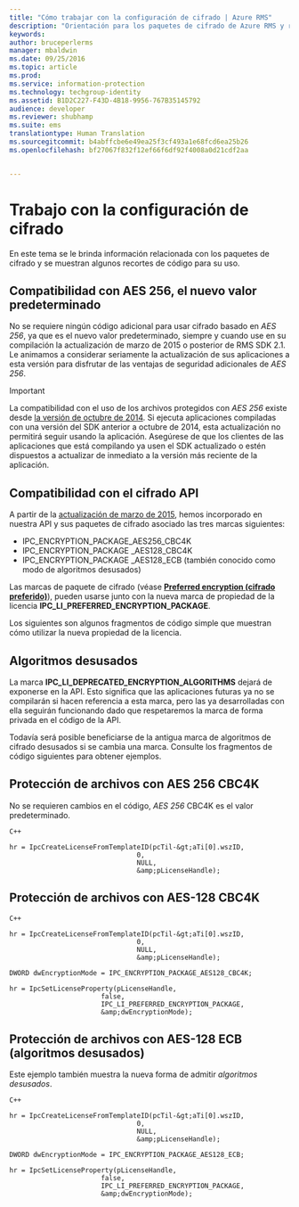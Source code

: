 ```yaml
---
title: "Cómo trabajar con la configuración de cifrado | Azure RMS"
description: "Orientación para los paquetes de cifrado de Azure RMS y recortes de código para su uso."
keywords: 
author: bruceperlerms
manager: mbaldwin
ms.date: 09/25/2016
ms.topic: article
ms.prod: 
ms.service: information-protection
ms.technology: techgroup-identity
ms.assetid: B1D2C227-F43D-4B18-9956-767B35145792
audience: developer
ms.reviewer: shubhamp
ms.suite: ems
translationtype: Human Translation
ms.sourcegitcommit: b4abffcbe6e49ea25f3cf493a1e68fcd6ea25b26
ms.openlocfilehash: bf27067f832f12ef66f6df92f4008a0d21cdf2aa


---
```


# Trabajo con la configuración de cifrado

En este tema se le brinda información relacionada con los paquetes de cifrado y se muestran algunos recortes de código para su uso.

## Compatibilidad con AES 256, el nuevo valor predeterminado

No se requiere ningún código adicional para usar cifrado basado en *AES 256*, ya que es el nuevo valor predeterminado, siempre y cuando use en su compilación la actualización de marzo de 2015 o posterior de RMS SDK 2.1. Le animamos a considerar seriamente la actualización de sus aplicaciones a esta versión para disfrutar de las ventajas de seguridad adicionales de *AES 256*.

> [!IMPORTANT]
> La compatibilidad con el uso de los archivos protegidos con *AES 256* existe desde [la versión de octubre de 2014](release-notes-rtm.md). Si ejecuta aplicaciones compiladas con una versión del SDK anterior a octubre de 2014, esta actualización no permitirá seguir usando la aplicación. Asegúrese de que los clientes de las aplicaciones que está compilando ya usen el SDK actualizado o estén dispuestos a actualizar de inmediato a la versión más reciente de la aplicación.

 
## Compatibilidad con el cifrado API

A partir de la [actualización de marzo de 2015](release-notes-rtm.md), hemos incorporado en nuestra API y sus paquetes de cifrado asociado las tres marcas siguientes:

-   IPC\_ENCRYPTION\_PACKAGE\_AES256\_CBC4K
-   IPC\_ENCRYPTION\_PACKAGE \_AES128\_CBC4K
-   IPC\_ENCRYPTION\_PACKAGE \_AES128\_ECB (también conocido como modo de algoritmos desusados)

Las marcas de paquete de cifrado (véase [**Preferred encryption (cifrado preferido)**](/information-protection/sdk/2.1/api/win/constants#msipc_preferred_encryption)), pueden usarse junto con la nueva marca de propiedad de la licencia **IPC\_LI\_PREFERRED\_ENCRYPTION\_PACKAGE**.

Los siguientes son algunos fragmentos de código simple que muestran cómo utilizar la nueva propiedad de la licencia.

## Algoritmos desusados

La marca **IPC\_LI\_DEPRECATED\_ENCRYPTION\_ALGORITHMS** dejará de exponerse en la API. Esto significa que las aplicaciones futuras ya no se compilarán si hacen referencia a esta marca, pero las ya desarrolladas con ella seguirán funcionando dado que respetaremos la marca de forma privada en el código de la API.

Todavía será posible beneficiarse de la antigua marca de algoritmos de cifrado desusados si se cambia una marca. Consulte los fragmentos de código siguientes para obtener ejemplos.

## Protección de archivos con AES 256 CBC4K

No se requieren cambios en el código, *AES 256* CBC4K es el valor predeterminado.

    C++

    hr = IpcCreateLicenseFromTemplateID(pcTil-&gt;aTi[0].wszID,
                                    0,
                                    NULL,
                                    &amp;pLicenseHandle);


## Protección de archivos con AES-128 CBC4K

    C++

    hr = IpcCreateLicenseFromTemplateID(pcTil-&gt;aTi[0].wszID,
                                    0,
                                    NULL,
                                    &amp;pLicenseHandle);

    DWORD dwEncryptionMode = IPC_ENCRYPTION_PACKAGE_AES128_CBC4K;

    hr = IpcSetLicenseProperty(pLicenseHandle,
                           false,
                           IPC_LI_PREFERRED_ENCRYPTION_PACKAGE,
                           &amp;dwEncryptionMode);


## Protección de archivos con AES-128 ECB (algoritmos desusados)

Este ejemplo también muestra la nueva forma de admitir *algoritmos desusados*.

    C++
    
    hr = IpcCreateLicenseFromTemplateID(pcTil-&gt;aTi[0].wszID,
                                    0,
                                    NULL,
                                    &amp;pLicenseHandle);

    DWORD dwEncryptionMode = IPC_ENCRYPTION_PACKAGE_AES128_ECB;

    hr = IpcSetLicenseProperty(pLicenseHandle,
                           false,
                           IPC_LI_PREFERRED_ENCRYPTION_PACKAGE,
                           &amp;dwEncryptionMode);

 

 



<!--HONumber=Sep16_HO5-->


